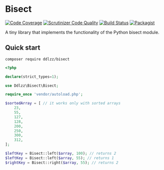 # Bisect

[![Code Coverage](https://scrutinizer-ci.com/g/ddlzz/bisect/badges/coverage.png?b=main)](https://scrutinizer-ci.com/g/ddlzz/bisect/?branch=main) [![Scrutinizer Code Quality](https://scrutinizer-ci.com/g/ddlzz/bisect/badges/quality-score.png?b=main)](https://scrutinizer-ci.com/g/ddlzz/bisect/?branch=main) [![Build Status](https://travis-ci.org/ddlzz/bisect.svg?branch=main)](https://travis-ci.org/ddlzz/bisect) [![Packagist](https://img.shields.io/packagist/v/ddlzz/bisect.svg)](https://packagist.org/packages/ddlzz/bisect)

A tiny library that implements the functionality of the Python bisect module.

## Quick start
```
composer require ddlzz/bisect
```
```php
<?php

declare(strict_types=1);

use Ddlzz\Bisect\Bisect;

require_once 'vendor/autoload.php';

$sortedArray = [ // it works only with sorted arrays
    23,
    55,
    127,
    128,
    200,
    250,
    300,
    312,
];

$leftKey = Bisect::left($array, 100); // returns 2
$leftKey = Bisect::left($array, 55); // returns 1
$rightKey = Bisect::right($array, 55); // returns 2
```
